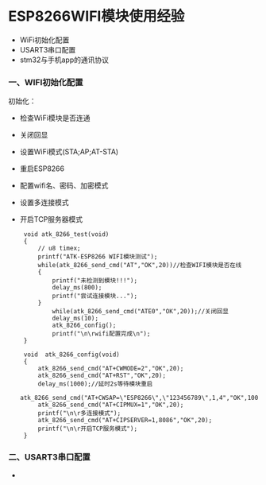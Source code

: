 # ESP8266WIFI模块使用经验

- WiFi初始化配置
- USART3串口配置
- stm32与手机app的通讯协议

### 一、WIFI初始化配置

初始化：
 - 检查WiFi模块是否连通
 - 关闭回显
 - 设置WiFi模式(STA;AP;AT-STA)
 - 重启ESP8266
 - 配置wifi名、密码、加密模式
 - 设置多连接模式
 - 开启TCP服务器模式

        void atk_8266_test(void)
        {
        	// u8 timex;
        	printf("ATK-ESP8266 WIFI模块测试");
        	while(atk_8266_send_cmd("AT","OK",20))//检查WIFI模块是否在线
        	{
        		printf("未检测到模块!!!");
        		delay_ms(800);
        		printf("尝试连接模块...");
        	}
        		while(atk_8266_send_cmd("ATE0","OK",20));//关闭回显
        		delay_ms(10);
        		atk_8266_config();
        		printf("\n\rwifi配置完成\n");
        }

        void  atk_8266_config(void)
        {
        	atk_8266_send_cmd("AT+CWMODE=2","OK",20);
        	atk_8266_send_cmd("AT+RST","OK",20);
        	delay_ms(1000);//延时2s等待模块重启
        	atk_8266_send_cmd("AT+CWSAP=\"ESP8266\",\"123456789\",1,4","OK",1000);
        	atk_8266_send_cmd("AT+CIPMUX=1","OK",20);
        	printf("\n\r多连接模式");
        	atk_8266_send_cmd("AT+CIPSERVER=1,8086","OK",20);
        	printf("\n\r开启TCP服务模式");
        }

### 二、USART3串口配置

-
